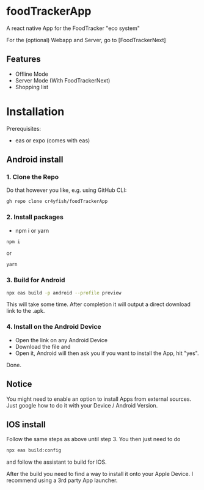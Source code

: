 # foodTrackerApp
A react native App for the FoodTracker "eco system"

For the (optional) Webapp and Server, go to [FoodTrackerNext]

## Features

- Offline Mode
- Server Mode (With FoodTrackerNext)
- Shopping list


# Installation

Prerequisites:
- eas or expo (comes with eas)

## Android install

### 1. Clone the Repo
Do that however you like, e.g. using GitHub CLI:
```sh
gh repo clone cr4yfish/foodTrackerApp
```

### 2. Install packages
- npm i or yarn
```sh
npm i
```
or
```sh
yarn
```

### 3. Build for Android
```sh
npx eas build -p android --profile preview
```

This will take some time. After completion it will output a direct download link to the .apk.

### 4. Install on the Android Device
- Open the link on any Android Device
- Download the file and
- Open it, Android will then ask you if you want to install the App, hit "yes".

Done.

## Notice
You might need to enable an option to install Apps from external sources. Just google how to do it with your Device / Android Version.

## IOS install

Follow the same steps as above until step 3.
You then just need to do
```sh
npx eas build:config
```
and follow the assistant to build for IOS.

After the build you need to find a way to install it onto your Apple Device.
I recommend using a 3rd party App launcher.
